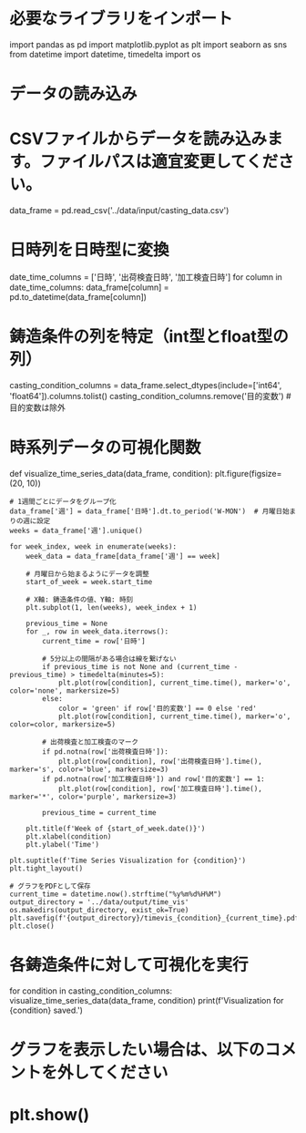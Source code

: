 # 必要なライブラリをインポート
import pandas as pd
import matplotlib.pyplot as plt
import seaborn as sns
from datetime import datetime, timedelta
import os

# データの読み込み
# CSVファイルからデータを読み込みます。ファイルパスは適宜変更してください。
data_frame = pd.read_csv('../data/input/casting_data.csv')

# 日時列を日時型に変換
date_time_columns = ['日時', '出荷検査日時', '加工検査日時']
for column in date_time_columns:
    data_frame[column] = pd.to_datetime(data_frame[column])

# 鋳造条件の列を特定（int型とfloat型の列）
casting_condition_columns = data_frame.select_dtypes(include=['int64', 'float64']).columns.tolist()
casting_condition_columns.remove('目的変数')  # 目的変数は除外

# 時系列データの可視化関数
def visualize_time_series_data(data_frame, condition):
    plt.figure(figsize=(20, 10))
    
    # 1週間ごとにデータをグループ化
    data_frame['週'] = data_frame['日時'].dt.to_period('W-MON')  # 月曜日始まりの週に設定
    weeks = data_frame['週'].unique()
    
    for week_index, week in enumerate(weeks):
        week_data = data_frame[data_frame['週'] == week]
        
        # 月曜日から始まるようにデータを調整
        start_of_week = week.start_time
        
        # X軸: 鋳造条件の値、Y軸: 時刻
        plt.subplot(1, len(weeks), week_index + 1)
        
        previous_time = None
        for _, row in week_data.iterrows():
            current_time = row['日時']
            
            # 5分以上の間隔がある場合は線を繋げない
            if previous_time is not None and (current_time - previous_time) > timedelta(minutes=5):
                plt.plot(row[condition], current_time.time(), marker='o', color='none', markersize=5)
            else:
                color = 'green' if row['目的変数'] == 0 else 'red'
                plt.plot(row[condition], current_time.time(), marker='o', color=color, markersize=5)
            
            # 出荷検査と加工検査のマーク
            if pd.notna(row['出荷検査日時']):
                plt.plot(row[condition], row['出荷検査日時'].time(), marker='s', color='blue', markersize=3)
            if pd.notna(row['加工検査日時']) and row['目的変数'] == 1:
                plt.plot(row[condition], row['加工検査日時'].time(), marker='*', color='purple', markersize=3)
            
            previous_time = current_time
        
        plt.title(f'Week of {start_of_week.date()}')
        plt.xlabel(condition)
        plt.ylabel('Time')
    
    plt.suptitle(f'Time Series Visualization for {condition}')
    plt.tight_layout()
    
    # グラフをPDFとして保存
    current_time = datetime.now().strftime("%y%m%d%H%M")
    output_directory = '../data/output/time_vis'
    os.makedirs(output_directory, exist_ok=True)
    plt.savefig(f'{output_directory}/timevis_{condition}_{current_time}.pdf')
    plt.close()

# 各鋳造条件に対して可視化を実行
for condition in casting_condition_columns:
    visualize_time_series_data(data_frame, condition)
    print(f'Visualization for {condition} saved.')

# グラフを表示したい場合は、以下のコメントを外してください
# plt.show()
